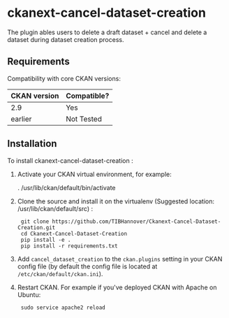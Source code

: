 # ckanext-cancel-dataset-creation

The plugin ables users to delete a draft dataset + cancel and delete a dataset during dataset creation process. 


## Requirements

Compatibility with core CKAN versions:

| CKAN version    | Compatible?   |
| --------------- | ------------- |
|  2.9 | Yes    |
| earlier | Not Tested |           |


## Installation

To install ckanext-cancel-dataset-creation :

1. Activate your CKAN virtual environment, for example:

     . /usr/lib/ckan/default/bin/activate

2. Clone the source and install it on the virtualenv (Suggested location: /usr/lib/ckan/default/src)
:

        git clone https://github.com/TIBHannover/Ckanext-Cancel-Dataset-Creation.git
        cd Ckanext-Cancel-Dataset-Creation
        pip install -e .
        pip install -r requirements.txt

3. Add `cancel_dataset_creation` to the `ckan.plugins` setting in your CKAN
   config file (by default the config file is located at
   `/etc/ckan/default/ckan.ini`).

4. Restart CKAN. For example if you've deployed CKAN with Apache on Ubuntu:

        sudo service apache2 reload



